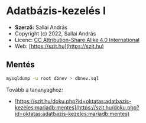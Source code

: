 # Adatbázis-kezelés I

* **Szerző:** Sallai András
* Copyright (c) 2022, Sallai András
* Licenc: [CC Attribution-Share Alike 4.0 International](https://creativecommons.org/licenses/by-sa/4.0/)
* Web: [https://szit.hu](https://szit.hu)

## Mentés

```bash
mysqldump -u root dbnev > dbnev.sql
```

Tovább a tananyaghoz:

* [https://szit.hu/doku.php?id=oktatas:adatbazis-kezeles:mariadb:mentes](https://szit.hu/doku.php?id=oktatas:adatbazis-kezeles:mariadb:mentes)
